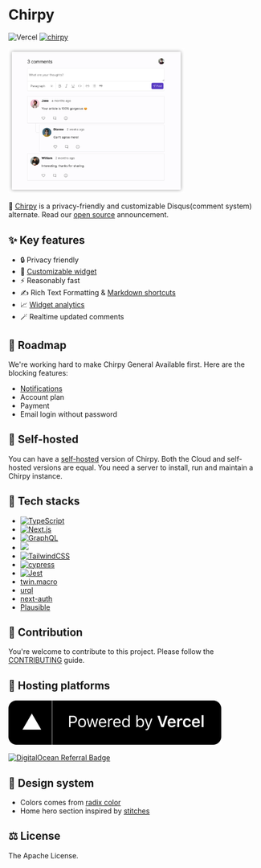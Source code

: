 # Chirpy

![Vercel](https://therealsujitk-vercel-badge.vercel.app/?app=Chirpy&style=for-the-badge)
[![chirpy](https://img.shields.io/endpoint?url=https://dashboard.cypress.io/badge/simple/2p3w5f&style=for-the-badge&logo=cypress)](https://dashboard.cypress.io/projects/2p3w5f/runs)

<img src="public/images/marketing/preview.png" width="350"></img>

👋 [Chirpy](https://chirpy.dev) is a privacy-friendly and customizable Disqus(comment system) alternate. Read our [open source](https://chirpy.dev/blog/open-source) announcement.

## ✨ Key features

- 🔒 Privacy friendly
- 🎨 [Customizable widget](https://chirpy.dev/docs/features/theme)
- ⚡️ Reasonably fast
- ✍️ Rich Text Formatting & [Markdown shortcuts](https://chirpy.dev/docs/features/markdown)
- 📈 [Widget analytics](https://chirpy.dev/docs/features/analytics)
- 🪄 Realtime updated comments

## 🧭 Roadmap

We're working hard to make Chirpy General Available first. Here are the blocking features:

- [Notifications](https://github.com/devrsi0n/chirpy/issues/134)
- Account plan
- Payment
- Email login without password

## 📀 Self-hosted

You can have a [self-hosted](https://chirpy.dev/docs/self-hosted) version of Chirpy. Both the Cloud and self-hosted versions are equal. You need a server to install, run and maintain a Chirpy instance.

## 🍡 Tech stacks

- [![TypeScript](https://img.shields.io/badge/typescript-%23007ACC.svg?style=for-the-badge&logo=typescript&logoColor=white)](https://www.typescriptlang.org/)
- [![Next.js](https://img.shields.io/badge/Next-black?style=for-the-badge&logo=next.js&logoColor=white)](https://nextjs.org/)
- [![GraphQL](https://img.shields.io/badge/-GraphQL-E10098?style=for-the-badge&logo=graphql&logoColor=white)](https://graphql.org)
- <a href="https://github.com/hasura/graphql-engine"><img width="70px" src="https://graphql-engine-cdn.hasura.io/img/powered_by_hasura_primary_lightbg.svg" /></a>
- [![TailwindCSS](https://img.shields.io/badge/tailwindcss-%2338B2AC.svg?style=for-the-badge&logo=tailwind-css&logoColor=white)](https://tailwindcss.com/)
- [![cypress](https://img.shields.io/badge/-cypress-%23E5E5E5?style=for-the-badge&logo=cypress&logoColor=058a5e)](https://www.cypress.io/)
- [![Jest](https://img.shields.io/badge/-jest-%23C21325?style=for-the-badge&logo=jest&logoColor=white)](https://jestjs.io/)
- [twin.macro](https://github.com/ben-rogerson/twin.macro)
- [urql](https://github.com/FormidableLabs/urql)
- [next-auth](https://github.com/nextauthjs/next-auth)
- [Plausible](https://github.com/plausible/analytics)

## 🥇 Contribution

You're welcome to contribute to this project. Please follow the [CONTRIBUTING](CONTRIBUTING.md) guide.

## 🚀 Hosting platforms

[![Powered by Vercel](https://raw.githubusercontent.com/abumalick/powered-by-vercel/master/powered-by-vercel.svg)](https://vercel.com?utm_source=chirpy.dev)

[![DigitalOcean Referral Badge](https://web-platforms.sfo2.digitaloceanspaces.com/WWW/Badge%203.svg)](https://www.digitalocean.com/?refcode=92c5af253f6a&utm_campaign=Referral_Invite&utm_medium=Referral_Program&utm_source=badge)

## 💅 Design system

- Colors comes from [radix color](https://www.radix-ui.com/colors)
- Home hero section inspired by [stitches](https://stitches.dev/)

## ⚖️ License

The Apache License.
